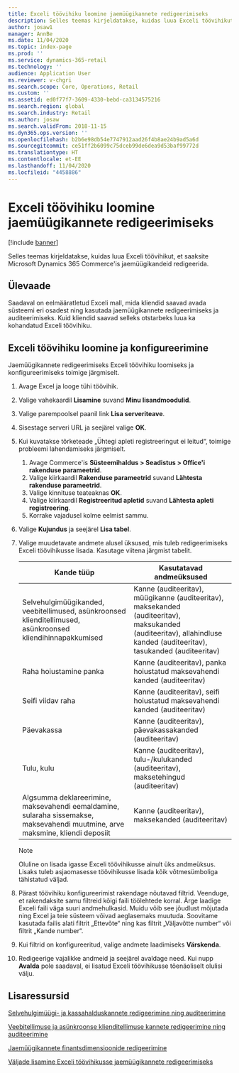 ```yaml
---
title: Exceli töövihiku loomine jaemüügikannete redigeerimiseks
description: Selles teemas kirjeldatakse, kuidas luua Exceli töövihikut, et saaksite Microsoft Dynamics 365 Commerce'is jaemüügikandeid redigeerida.
author: josaw1
manager: AnnBe
ms.date: 11/04/2020
ms.topic: index-page
ms.prod: ''
ms.service: dynamics-365-retail
ms.technology: ''
audience: Application User
ms.reviewer: v-chgri
ms.search.scope: Core, Operations, Retail
ms.custom: ''
ms.assetid: ed0f77f7-3609-4330-bebd-ca3134575216
ms.search.region: global
ms.search.industry: Retail
ms.author: josaw
ms.search.validFrom: 2018-11-15
ms.dyn365.ops.version: ''
ms.openlocfilehash: b2b6e98db54e7747912aad26f4b8ae24b9ad5a6d
ms.sourcegitcommit: ce51ff2b6099c75dceb99de6dea9d53baf99772d
ms.translationtype: HT
ms.contentlocale: et-EE
ms.lasthandoff: 11/04/2020
ms.locfileid: "4458886"
---
```

# <a name="create-an-excel-workbook-to-edit-retail-transactions"></a>Exceli töövihiku loomine jaemüügikannete redigeerimiseks

[!include [banner](../includes/banner.md)]

Selles teemas kirjeldatakse, kuidas luua Exceli töövihikut, et saaksite Microsoft Dynamics 365 Commerce'is jaemüügikandeid redigeerida.

## <a name="overview"></a>Ülevaade

Saadaval on eelmääratletud Exceli mall, mida kliendid saavad avada süsteemi eri osadest ning kasutada jaemüügikannete redigeerimiseks ja auditeerimiseks. Kuid kliendid saavad selleks otstarbeks luua ka kohandatud Exceli töövihiku.

## <a name="create-and-configure-an-excel-workbook"></a>Exceli töövihiku loomine ja konfigureerimine

Jaemüügikannete redigeerimiseks Exceli töövihiku loomiseks ja konfigureerimiseks toimige järgmiselt.

1. Avage Excel ja looge tühi töövihik.
1. Valige vahekaardil **Lisamine** suvand **Minu lisandmoodulid**.
1. Valige parempoolsel paanil link **Lisa serveriteave**.
1. Sisestage serveri URL ja seejärel valige **OK**.
1. Kui kuvatakse tõrketeade „Ühtegi apleti registreeringut ei leitud“, toimige probleemi lahendamiseks järgmiselt.

    1. Avage Commerce'is **Süsteemihaldus \> Seadistus \> Office'i rakenduse parameetrid**.
    1. Valige kiirkaardil **Rakenduse parameetrid** suvand **Lähtesta rakenduse parameetrid**.
    1. Valige kinnituse teateaknas **OK**.
    1. Valige kiirkaardil **Registreeritud apletid** suvand **Lähtesta apleti registreering**.
    1. Korrake vajadusel kolme eelmist sammu.

1. Valige **Kujundus** ja seejärel **Lisa tabel**.
1. Valige muudetavate andmete alusel üksused, mis tuleb redigeerimiseks Exceli töövihikusse lisada. Kasutage viitena järgmist tabelit.

    | Kande tüüp | Kasutatavad andmeüksused |
    |------------------|----------------------|
    | Selvehulgimüügikanded, veebitellimused, asünkroonsed klienditellimused, asünkroonsed kliendihinnapakkumised | Kanne (auditeeritav), müügikanne (auditeeritav), maksekanded (auditeeritav), maksukanded (auditeeritav), allahindluse kanded (auditeeritav), tasukanded (auditeeritav) |
    | Raha hoiustamine panka | Kanne (auditeeritav), panka hoiustatud maksevahendi kanded (auditeeritav) |
    | Seifi viidav raha | Kanne (auditeeritav), seifi hoiustatud maksevahendi kanded (auditeeritav) |
    | Päevakassa | Kanne (auditeeritav), päevakassakanded (auditeeritav) |
    | Tulu, kulu | Kanne (auditeeritav), tulu-/kulukanded (auditeeritav), maksetehingud (auditeeritav) |
    | Algsumma deklareerimine, maksevahendi eemaldamine, sularaha sissemakse, maksevahendi muutmine, arve maksmine, kliendi deposiit | Kanne (auditeeritav), maksekanded (auditeeritav) |

    > [!NOTE]
    > Oluline on lisada igasse Exceli töövihikusse ainult üks andmeüksus. Lisaks tuleb asjaomasesse töövihikusse lisada kõik võtmesümboliga tähistatud väljad.

1. Pärast töövihiku konfigureerimist rakendage nõutavad filtrid. Veenduge, et rakendaksite samu filtreid kõigi faili töölehtede korral. Ärge laadige Exceli faili väga suuri andmehulkasid. Muidu võib see jõudlust mõjutada ning Excel ja teie süsteem võivad aeglasemaks muutuda. Soovitame kasutada failis alati filtrit „Ettevõte“ ning kas filtrit „Väljavõtte number“ või filtrit „Kande number“.
1. Kui filtrid on konfigureeritud, valige andmete laadimiseks **Värskenda**.
1. Redigeerige vajalikke andmeid ja seejärel avaldage need. Kui nupp **Avalda** pole saadaval, ei lisatud Exceli töövihikusse tõenäoliselt olulisi välju.

## <a name="additional-resources"></a>Lisaressursid

[Selvehulgimüügi- ja kassahalduskannete redigeerimine ning auditeerimine](edit-cash-trans.md)

[Veebitellimuse ja asünkroonse klienditellimuse kannete redigeerimine ning auditeerimine](edit-order-trans.md)

[Jaemüügikannete finantsdimensioonide redigeerimine](edit-financial-dim.md)

[Väljade lisamine Exceli töövihikusse jaemüügikannete redigeerimiseks](add-fields-excel.md)
